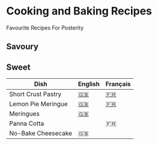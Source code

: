 # Cooking and Baking Recipes
Favourite Recipes For Posterity

## Savoury

## Sweet

| Dish | English | Français |
|------|---------|----------|
| Short Crust Pastry | [:uk:](recipes/shortcrustpastry_en.md) | [:fr:](recipes/patesablee_fr.md) |
| Lemon Pie Meringue | [:uk:](recipes/lemonpiemeringue_en.md) | [:fr:](recipes/tartecitronmeringue_fr.md) |
| Meringues | [:uk:](meringue_en.md) | |
| Panna Cotta | | :fr: |
| No-Bake Cheesecake | :uk: | |  
